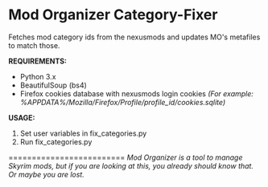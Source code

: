 Mod Organizer Category-Fixer
============================

Fetches mod category ids from the nexusmods and updates MO's metafiles to match those.

**REQUIREMENTS:**
* Python 3.x
* BeautifulSoup (bs4)
* Firefox cookies database with nexusmods login cookies *(For example: %APPDATA%/Mozilla/Firefox/Profile/profile_id/cookies.sqlite)*

**USAGE:**

1. Set user variables in fix_categories.py
2. Run fix_categories.py

=========================
*Mod Organizer is a tool to manage Skyrim mods, but if you are looking at this, you already should know that.
Or maybe you are lost.*
